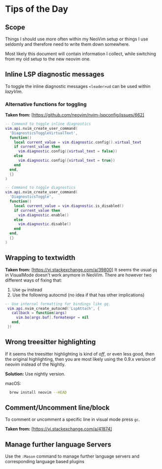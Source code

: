 # Tips of the Day

## Scope

Things I should use more often within my NeoVim setup or things I use seldomly
and therefore need to write them down somewhere.

Most likely this document will contain information I collect, while switching
from my old setup to the new neovim one.

## Inline LSP diagnostic messages

To toggle the inline diagnostic messages `<leader>ud` can be used within *lazyVim*.

### Alternative functions for toggling

**Taken from:** [https://github.com/neovim/nvim-lspconfig/issues/662]

```lua
-- Command to toggle inline diagnostics
vim.api.nvim_create_user_command(
  'DiagnosticsToggleVirtualText',
  function()
    local current_value = vim.diagnostic.config().virtual_text
    if current_value then
      vim.diagnostic.config({virtual_text = false})
    else
      vim.diagnostic.config({virtual_text = true})
    end
  end,
  {}
)

-- Command to toggle diagnostics
vim.api.nvim_create_user_command(
  'DiagnosticsToggle',
  function()
    local current_value = vim.diagnostic.is_disabled()
    if current_value then
      vim.diagnostic.enable()
    else
      vim.diagnostic.disable()
    end
  end,
  {}
)
```

## Wrapping to textwidth

**Taken from:** [https://vi.stackexchange.com/a/39800]
It seems the usual `gq` in VisualMode doesn't work anymore in NeoVim. There are
however two different ways of fixing that:

1. Use `gw` instead
2. Use the following autocmd (no idea if that has other implications)

```lua
-- Use internal formatting for bindings like gq. 
 vim.api.nvim_create_autocmd('LspAttach', { 
   callback = function(args) 
     vim.bo[args.buf].formatexpr = nil 
   end, 
 })
```

## Wrong treesitter highlighting

If it seems the treesitter highlighting is kind of *off*, or even less good,
then the original highlighting, then you are most likely using the 0.9.x
version of neovim instead of the Nightly.

**Solution:** Use nightly version.

macOS:

```sh
  brew install neovim --HEAD
```

## Comment/Uncomment line/block

To comment or uncomment a specific line in visual mode press `gc`.

**Taken from:** [https://vi.stackexchange.com/a/41874]

## Manage further language Servers

Use the `:Mason` command to manage further language servers and corresponding language based plugins
